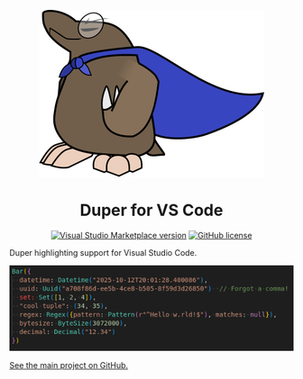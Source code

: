 <p align="center">
    <img src="https://raw.githubusercontent.com/EpicEric/duper/refs/heads/main/logos/duper-400.png" alt="The Duper logo, with a confident spectacled mole wearing a flailing blue cape." /> <br>
</p>
<h1 align="center">Duper for VS Code</h1>

<p align="center">
    <a href="https://marketplace.visualstudio.com/items?itemName=epic-eric.duper-vs-code"><img alt="Visual Studio Marketplace version" src="https://img.shields.io/visual-studio-marketplace/v/epic-eric.duper-vs-code"></a>
    <a href="https://github.com/EpicEric/duper"><img alt="GitHub license" src="https://img.shields.io/github/license/EpicEric/duper"></a>
</p>

Duper highlighting support for Visual Studio Code.

![An example of Duper highlighting on Visual Studio Code.](images/example-1.png)

[See the main project on GitHub.](https://github.com/EpicEric/duper)
